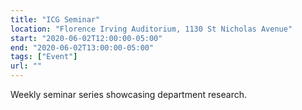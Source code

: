 ```yaml
---
title: "ICG Seminar"
location: "Florence Irving Auditorium, 1130 St Nicholas Avenue"
start: "2020-06-02T12:00:00-05:00"
end: "2020-06-02T13:00:00-05:00"
tags: ["Event"]
url: ""
---
```


Weekly seminar series showcasing department research.

<!-- endexcerpt -->
